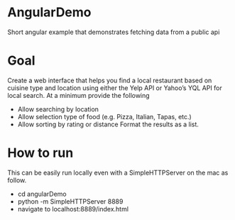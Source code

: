 # AngularDemo
Short angular example that demonstrates fetching data from a public api

# Goal
Create a web interface that helps you find a local restaurant based on cuisine type and location using either the Yelp API or Yahoo’s YQL API for local search.
At a minimum provide the following
- Allow searching by location
- Allow selection type of food (e.g. Pizza, Italian, Tapas, etc.)
- Allow sorting by rating or distance
Format the results as a list.

# How to run
This can be easily run locally even with a SimpleHTTPServer on the mac as follow.
- cd angularDemo
- python -m SimpleHTTPServer 8889
- navigate to localhost:8889/index.html
